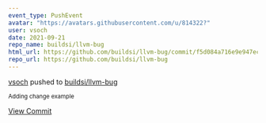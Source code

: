 ```yaml
---
event_type: PushEvent
avatar: "https://avatars.githubusercontent.com/u/814322?"
user: vsoch
date: 2021-09-21
repo_name: buildsi/llvm-bug
html_url: https://github.com/buildsi/llvm-bug/commit/f5d084a716e9e947ec2352a89cb3b5c7919f4cd1
repo_url: https://github.com/buildsi/llvm-bug
---
```


<a href='https://github.com/vsoch' target='_blank'>vsoch</a> pushed to <a href='https://github.com/buildsi/llvm-bug' target='_blank'>buildsi/llvm-bug</a>

<small>Adding change example</small>

<a href='https://github.com/buildsi/llvm-bug/commit/f5d084a716e9e947ec2352a89cb3b5c7919f4cd1' target='_blank'>View Commit</a>